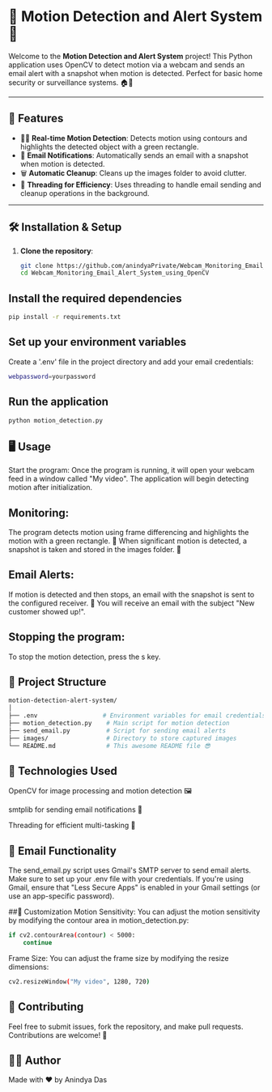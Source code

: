 # 📸 Motion Detection and Alert System 🚨

Welcome to the **Motion Detection and Alert System** project! This Python application uses OpenCV to detect motion via a webcam and sends an email alert with a snapshot when motion is detected. Perfect for basic home security or surveillance systems. 🏠👀

---

## 🎯 Features

- 🕵️‍♂️ **Real-time Motion Detection**: Detects motion using contours and highlights the detected object with a green rectangle.
- 📧 **Email Notifications**: Automatically sends an email with a snapshot when motion is detected.
- 🗑️ **Automatic Cleanup**: Cleans up the images folder to avoid clutter.
- 🧵 **Threading for Efficiency**: Uses threading to handle email sending and cleanup operations in the background.

---

## 🛠️ Installation & Setup

1. **Clone the repository**:
   ```bash
   git clone https://github.com/anindyaPrivate/Webcam_Monitoring_Email_Alert_System_using_OpenCV.git
   cd Webcam_Monitoring_Email_Alert_System_using_OpenCV
   ```
   
## Install the required dependencies
```bash
pip install -r requirements.txt
```
## Set up your environment variables

Create a '.env' file in the project directory and add your email credentials:
```bash
webpassword=yourpassword
```
## Run the application
```bash
python motion_detection.py
```

## 🖥️ Usage
Start the program:
Once the program is running, it will open your webcam feed in a window called "My video". The application will begin detecting motion after initialization.

## Monitoring:

The program detects motion using frame differencing and highlights the motion with a green rectangle. 📐
When significant motion is detected, a snapshot is taken and stored in the images folder. 📸

## Email Alerts:

If motion is detected and then stops, an email with the snapshot is sent to the configured receiver. 📧
You will receive an email with the subject "New customer showed up!".
## Stopping the program:

To stop the motion detection, press the s key.

## 📂 Project Structure
```bash
motion-detection-alert-system/
│
├── .env                  # Environment variables for email credentials
├── motion_detection.py    # Main script for motion detection
├── send_email.py          # Script for sending email alerts
├── images/                # Directory to store captured images
└── README.md              # This awesome README file 😎
```
## 🚀 Technologies Used
OpenCV for image processing and motion detection 🖼️

smtplib for sending email notifications 💌

Threading for efficient multi-tasking 🧵

## 📧 Email Functionality
The send_email.py script uses Gmail's SMTP server to send email alerts. Make sure to set up your .env file with your credentials. If you're using Gmail, ensure that "Less Secure Apps" is enabled in your Gmail settings (or use an app-specific password).

##🔧 Customization
Motion Sensitivity: You can adjust the motion sensitivity by modifying the contour area in motion_detection.py:
```bash
if cv2.contourArea(contour) < 5000:
    continue
```
Frame Size: You can adjust the frame size by modifying the resize dimensions:
```bash
cv2.resizeWindow("My video", 1280, 720)
```

## 🤝 Contributing
Feel free to submit issues, fork the repository, and make pull requests. Contributions are welcome! 🚀

## 🧑‍💻 Author
Made with ❤️ by Anindya Das




